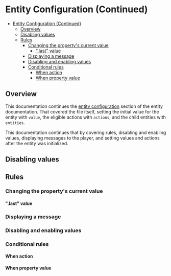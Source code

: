 # Entity Configuration (Continued)

<!-- TOC -->

- [Entity Configuration (Continued)](#entity-configuration-continued)
  - [Overview](#overview)
  - [Disabling values](#disabling-values)
  - [Rules](#rules)
    - [Changing the property's current value](#changing-the-propertys-current-value)
      - [".last" value](#last-value)
    - [Displaying a message](#displaying-a-message)
    - [Disabling and enabling values](#disabling-and-enabling-values)
    - [Conditional rules](#conditional-rules)
      - [When action](#when-action)
      - [When property value](#when-property-value)

<!-- /TOC -->

## Overview

This documentation continues the [entity configuration](4_entities.md) section
of the entity documentation. That covered the file itself, setting the initial
value for the entity with `value`, the eligible actions with `actions`, and
the child entities with `entities`.

This documentation continues that by covering rules, disabling and enabling
values, displaying messages to the player, and setting values and actions after
the entity was initialized.

## Disabling values

## Rules

### Changing the property's current value

#### ".last" value

### Displaying a message

### Disabling and enabling values

### Conditional rules

#### When action

#### When property value